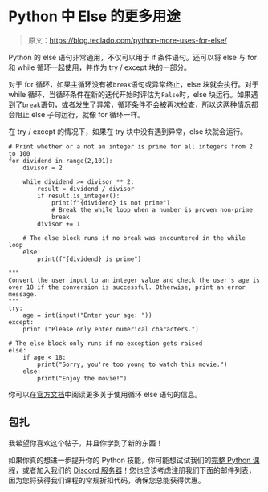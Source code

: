 # Python 中 Else 的更多用途

> 原文：<https://blog.teclado.com/python-more-uses-for-else/>

Python 的 else 语句非常通用，不仅可以用于 if 条件语句。还可以将 else 与 for 和 while 循环一起使用，并作为 try / except 块的一部分。

对于 for 循环，如果主循环没有被`break`语句或异常终止，else 块就会执行。对于 while 循环，当循环条件在新的迭代开始时评估为`False`时，else 块运行。如果遇到了`break`语句，或者发生了异常，循环条件不会被再次检查，所以这两种情况都会阻止 else 子句运行，就像 for 循环一样。

在 try / except 的情况下，如果在 try 块中没有遇到异常，else 块就会运行。

```
# Print whether or a not an integer is prime for all integers from 2 to 100
for dividend in range(2,101):
    divisor = 2

    while dividend >= divisor ** 2:
        result = dividend / divisor
        if result.is_integer():
            print(f"{dividend} is not prime")
            # Break the while loop when a number is proven non-prime
			break
        divisor += 1

	# The else block runs if no break was encountered in the while loop
    else:
        print(f"{dividend} is prime")

"""
Convert the user input to an integer value and check the user's age is
over 18 if the conversion is successful. Otherwise, print an error message.
"""
try:
    age = int(input("Enter your age: "))
except:
    print ("Please only enter numerical characters.")

# The else block only runs if no exception gets raised
else:
    if age < 18:
        print("Sorry, you're too young to watch this movie.")
    else:
        print("Enjoy the movie!") 
```

你可以在[官方文档](https://docs.python.org/3/tutorial/controlflow.html?highlight=try%20else#break-and-continue-statements-and-else-clauses-on-loops)中阅读更多关于使用循环 else 语句的信息。

## 包扎

我希望你喜欢这个帖子，并且你学到了新的东西！

如果你真的想进一步提升你的 Python 技能，你可能想试试我们的[完整 Python 课程](https://www.udemy.com/the-complete-python-course/?couponCode=BLOGGER)，或者加入我们的 [Discord 服务器](https://discord.gg/BBWwyMq)！您也应该考虑注册我们下面的邮件列表，因为您将获得我们课程的常规折扣代码，确保您总能获得优惠。